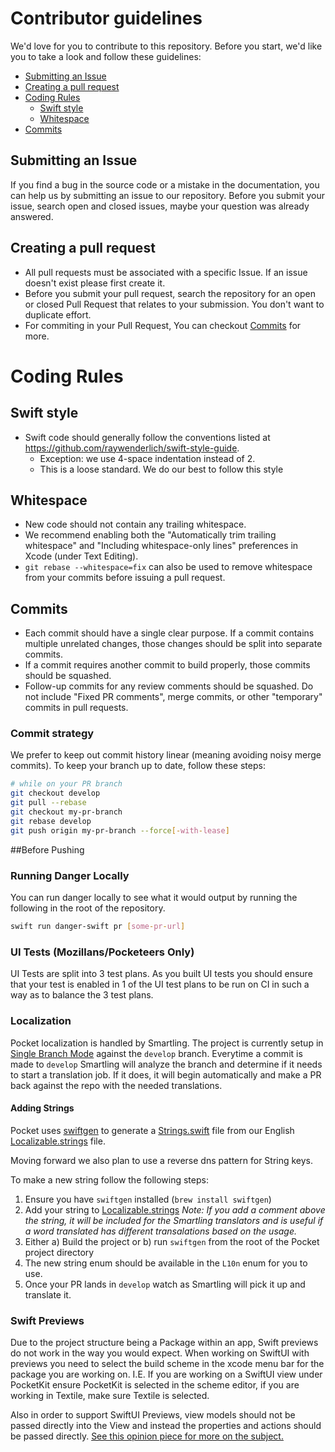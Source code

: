 # Contributor guidelines
We'd love for you to contribute to this repository. Before you start, we'd like you to take a look and follow these guidelines:
  - [Submitting an Issue](#submitting-an-issue)
  - [Creating a pull request](#creating-a-pull-request)
  - [Coding Rules](#coding-rules)
    - [Swift style](#swift-style)
    - [Whitespace](#whitespace)
  - [Commits](#commits)

## Submitting an Issue
If you find a bug in the source code or a mistake in the documentation, you can help us by submitting an issue to our repository. Before you submit your issue, search open and closed issues, maybe your question was already answered.

## Creating a pull request
* All pull requests must be associated with a specific Issue. If an issue doesn't exist please first create it.
* Before you submit your pull request, search the repository for an open or closed Pull Request that relates to your submission. You don't want to duplicate effort. 
* For commiting in your Pull Request, You can checkout [Commits](#commits) for more.

# Coding Rules

## Swift style
* Swift code should generally follow the conventions listed at https://github.com/raywenderlich/swift-style-guide.
  * Exception: we use 4-space indentation instead of 2.
  * This is a loose standard. We do our best to follow this style

## Whitespace
* New code should not contain any trailing whitespace.
* We recommend enabling both the "Automatically trim trailing whitespace" and "Including whitespace-only lines" preferences in Xcode (under Text Editing).
* <code>git rebase --whitespace=fix</code> can also be used to remove whitespace from your commits before issuing a pull request.

## Commits
* Each commit should have a single clear purpose. If a commit contains multiple unrelated changes, those changes should be split into separate commits.
* If a commit requires another commit to build properly, those commits should be squashed.
* Follow-up commits for any review comments should be squashed. Do not include "Fixed PR comments", merge commits, or other "temporary" commits in pull requests.


### Commit strategy

We prefer to keep out commit history linear (meaning avoiding noisy merge
commits). To keep your branch up to date, follow these steps:

```bash
# while on your PR branch
git checkout develop
git pull --rebase
git checkout my-pr-branch
git rebase develop
git push origin my-pr-branch --force[-with-lease]
```

##Before Pushing
### Running Danger Locally

You can run danger locally to see what it would output by running the following in the root of the repository.

```bash
swift run danger-swift pr [some-pr-url]
```

### UI Tests (Mozillans/Pocketeers Only)

UI Tests are split into 3 test plans. As you built UI tests you should ensure that your test is enabled in 1 of the UI test plans to be run on CI in such a way as to balance the 3 test plans.


### Localization

Pocket localization is handled by Smartling. The project is currently setup in [Single Branch Mode](https://help.smartling.com/hc/en-us/articles/360008152513-GitHub-Connector-Overview#SingleBranchModeTranslationFlow) against the `develop` branch. Everytime a commit is made to `develop` Smartling will analyze the branch and determine if it needs to start a translation job. If it does, it will begin automatically and make a PR back against the repo with the needed translations.

#### Adding Strings

Pocket uses [swiftgen](https://github.com/SwiftGen/SwiftGen#strings) to generate a [Strings.swift](./PocketKit/Sources/PocketKit/Strings.swift) file from our English [Localizable.strings](./PocketKit/Sources/PocketKit/Resouces/en.lproj/Localizable.strings) file.

Moving forward we also plan to use a reverse dns pattern for String keys.

To make a new string follow the following steps:
1. Ensure you have `swiftgen` installed (`brew install swiftgen`)
2. Add your string to [Localizable.strings](./PocketKit/Sources/PocketKit/Resouces/en.lproj/Localizable.strings) _Note: If you add a comment above the string, it will be included for the Smartling translators and is useful if a word translated has different transalations based on the usage._
3. Either a) Build the project or b) run `swiftgen` from the root of the Pocket project directory
4. The new string enum should be available in the `L10n` enum for you to use.
5. Once your PR lands in `develop` watch as Smartling will pick it up and translate it.


### Swift Previews

Due to the project structure being a Package within an app, Swift previews do not work in the way you would expect. When working on SwiftUI with previews you need to select the build scheme in the xcode menu bar for the package you are working on. I.E. If you are working on a SwiftUI view under PocketKit ensure PocketKit is selected in the scheme editor, if you are working in Textile, make sure Textile is selected.

Also in order to support SwiftUI Previews, view models should not be passed directly into the View and instead the properties and actions should be passed directly. [See this opinion piece for more on the subject.](https://medium.com/swift2go/swiftui-opinion-viewmodel-doesnt-belong-in-previews-62d9e1485b38)
